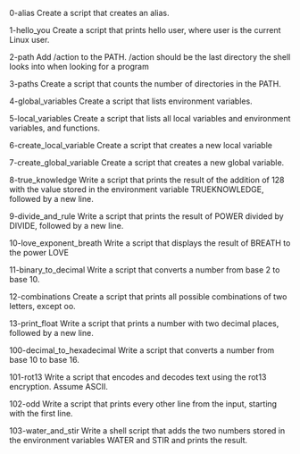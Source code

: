 0-alias
Create a script that creates an alias.

1-hello_you
Create a script that prints hello user, where user is the current Linux user.

2-path
Add /action to the PATH. /action should be the last directory the shell looks into when looking for a program

3-paths
Create a script that counts the number of directories in the PATH.

4-global_variables
Create a script that lists environment variables.

5-local_variables
Create a script that lists all local variables and environment variables, and functions.

6-create_local_variable
Create a script that creates a new local variable

7-create_global_variable
Create a script that creates a new global variable.

8-true_knowledge
Write a script that prints the result of the addition of 128 with the value stored in the environment variable TRUEKNOWLEDGE, followed by a new line.

9-divide_and_rule
Write a script that prints the result of POWER divided by DIVIDE, followed by a new line.

10-love_exponent_breath
Write a script that displays the result of BREATH to the power LOVE

11-binary_to_decimal
Write a script that converts a number from base 2 to base 10.

12-combinations
Create a script that prints all possible combinations of two letters, except oo.

13-print_float
Write a script that prints a number with two decimal places, followed by a new line.

100-decimal_to_hexadecimal
Write a script that converts a number from base 10 to base 16.

101-rot13
Write a script that encodes and decodes text using the rot13 encryption. Assume ASCII.

102-odd
Write a script that prints every other line from the input, starting with the first line.

103-water_and_stir
Write a shell script that adds the two numbers stored in the environment variables WATER and STIR and prints the result.
